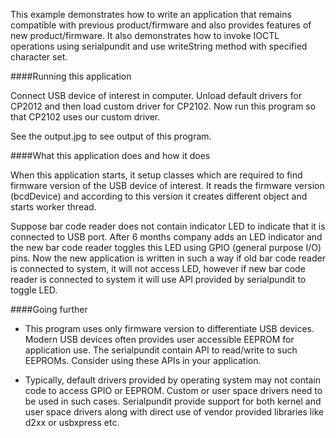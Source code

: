 This example demonstrates how to write an application that remains compatible with previous
product/firmware and also provides features of new product/firmware. It also demonstrates
how to invoke IOCTL operations using serialpundit and use writeString method with specified
character set.

####Running this application
   
Connect USB device of interest in computer. Unload default drivers for CP2012 and then load 
custom driver for CP2102. Now run this program so that CP2102 uses our custom driver. 
   
See the output.jpg to see output of this program.
   
####What this application does and how it does

When this application starts, it setup classes which are required to find firmware version of
the USB device of interest. It reads the firmware version (bcdDevice) and according to this
version it creates different object and starts worker thread.
   
Suppose bar code reader does not contain indicator LED to indicate that it is connected to USB 
port. After 6 months company adds an LED indicator and the new bar code reader toggles this LED
using GPIO (general purpose I/O) pins. Now the new application is written in such a way if old
bar code reader is connected to system, it will not access LED, however if new bar code reader
is connected to system it will use API provided by serialpundit to toggle LED.
     
####Going further
- This program uses only firmware version to differentiate USB devices. Modern USB devices often
provides user accessible EEPROM for application use. The serialpundit contain API to read/write to 
such EEPROMs. Consider using these APIs in your application.
     
- Typically, default drivers provided by operating system may not contain code to access GPIO or
EEPROM. Custom or user space drivers need to be used in such cases. Serialpundit provide support
for both kernel and user space drivers along with direct use of vendor provided libraries like
d2xx or usbxpress etc.

